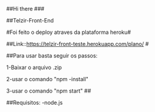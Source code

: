 ##Hi there ###

##Telzir-Front-End

#Foi feito o deploy atraves da plataforma heroku#


##Link::https://telzir-front-teste.herokuapp.com/plano/ #

##Para usar basta seguir os passos:

1-Baixar o arquivo .zip

2-usar o comando "npm -install"

3-usar o comando "npm start" ##

##Requisitos:
-node.js 

